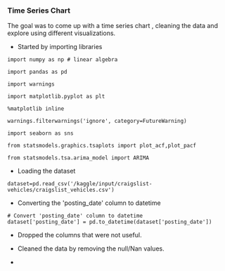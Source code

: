 ### <b>Time Series Chart</b>
The goal was to come up with a time series chart , cleaning the data and explore using different visualizations.

- Started by importing libraries 
~~~
import numpy as np # linear algebra

import pandas as pd

import warnings

import matplotlib.pyplot as plt

%matplotlib inline 

warnings.filterwarnings('ignore', category=FutureWarning)

import seaborn as sns

from statsmodels.graphics.tsaplots import plot_acf,plot_pacf

from statsmodels.tsa.arima_model import ARIMA
~~~

- Loading the dataset
~~~
dataset=pd.read_csv('/kaggle/input/craigslist-vehicles/craigslist_vehicles.csv')
~~~

- Converting the 'posting_date' column to datetime 
~~~
# Convert 'posting_date' column to datetime
dataset['posting_date'] = pd.to_datetime(dataset['posting_date'])
~~~

- Dropped the columns that were not useful.

- Cleaned the data by removing the null/Nan values.

-